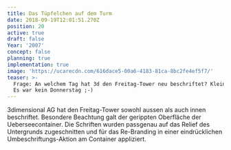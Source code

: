 ```yaml
---
title: Das Tüpfelchen auf dem Turm
date: 2018-09-19T12:01:51.270Z
position: 20
active: true
draft: false
Year: '2007'
concept: false
planning: true
implementation: true
image: 'https://ucarecdn.com/616dace5-00a6-4183-81ca-8bc2fe4ef5f7/'
teaser: >-
  Frage: An welchem Tag hat 3d den Freitag-Tower neu beschriftet? Kleiner Tip:
  Es war kein Donnerstag ;-)
---
```

3dimensional AG hat den Freitag-Tower sowohl aussen als auch innen beschriftet. Besondere Beachtung galt der gerippten Oberfläche der Ueberseecontainer. Die Schriften wurden passgenau auf das Relief des Untergrunds zugeschnitten und für das Re-Branding in einer eindrücklichen Umbeschriftungs-Aktion am Container appliziert.
